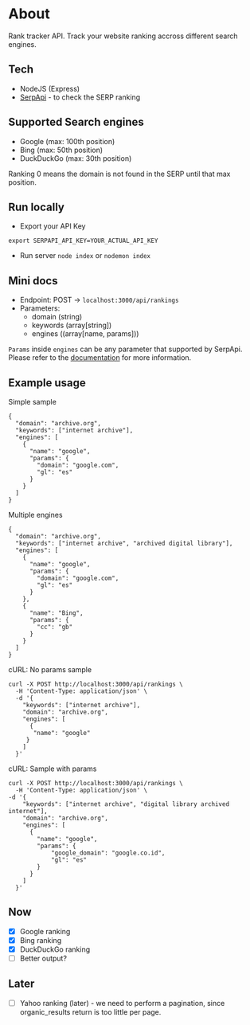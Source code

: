 # About
Rank tracker API. Track your website ranking accross different search engines. 

## Tech
- NodeJS (Express)
- [SerpApi](https://serpapi.com/) - to check the SERP ranking

## Supported Search engines
- Google (max: 100th position)
- Bing (max: 50th position)
- DuckDuckGo (max: 30th position)

Ranking 0 means the domain is not found in the SERP until that max position.

## Run locally
- Export your API Key
```
export SERPAPI_API_KEY=YOUR_ACTUAL_API_KEY
```

- Run server `node index` or `nodemon index`

## Mini docs

- Endpoint: POST -> `localhost:3000/api/rankings`
- Parameters:
  - domain (string)
  - keywords (array[string])
  - engines ((array[name, params]))

`Params` inside `engines` can be any parameter that supported by SerpApi. Please refer to the [documentation](https://serpapi.com/search-api) for more information.

## Example usage

Simple sample
```  
{
  "domain": "archive.org",
  "keywords": ["internet archive"],
  "engines": [
    {
      "name": "google",
      "params": {
        "domain": "google.com",
        "gl": "es"
      }
    }
  ]
}
```

Multiple engines
```  
{
  "domain": "archive.org",
  "keywords": ["internet archive", "archived digital library"],
  "engines": [
    {
      "name": "google",
      "params": {
        "domain": "google.com",
        "gl": "es"
      }
    },
    {
      "name": "Bing",
      "params": {
        "cc": "gb"
      }
    }
  ]
}
```

cURL: No params sample
```
curl -X POST http://localhost:3000/api/rankings \
  -H 'Content-Type: application/json' \
  -d '{
    "keywords": ["internet archive"],
    "domain": "archive.org",
    "engines": [
      {
       "name": "google"
     }
    ]
  }'
```

cURL: Sample with params
```
curl -X POST http://localhost:3000/api/rankings \
  -H 'Content-Type: application/json' \
-d '{
    "keywords": ["internet archive", "digital library archived internet"],
    "domain": "archive.org",
    "engines": [
      {
        "name": "google",
        "params": {
            "google_domain": "google.co.id",
            "gl": "es"
        }
      }
    ]
  }'
```


## Now
- [X] Google ranking
- [X] Bing ranking
- [X] DuckDuckGo ranking
- [ ] Better output?

## Later
- [ ] Yahoo ranking (later) - we need to perform a pagination, since organic_results return is too little per page.